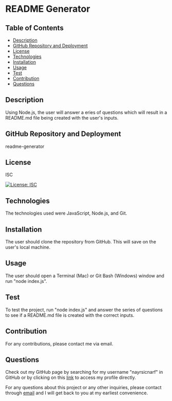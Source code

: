 # README Generator
    
## Table of Contents

- [Description](#Description)
- [GitHub Repository and Deployment](#GitHub-Repository-and-Deployment)
- [License](#License)
- [Technologies](#Technologies)
- [Installation](#Installation)
- [Usage](#Usage)
- [Test](#Test)
- [Contribution](#Contributions)
- [Questions](#Questions)

## Description

Using Node.js, the user will answer a eries of questions which will result in a README.md file being created with the user's inputs.

## GitHub Repository and Deployment

readme-generator

## License

ISC

[![License: ISC](https://img.shields.io/badge/License-ISC-blue.svg)](https://opensource.org/licenses/ISC)

## Technologies

The technologies used were JavaScript, Node.js, and Git.

## Installation

The user should clone the repository from GitHub. This will save on the user's local machine.

## Usage

The user should open a Terminal (Mac) or Git Bash (Windows) window and run "node index.js".

## Test

To test the project, run "node index.js" and answer the series of questions to see if a README.md file is created with the correct inputs.

## Contribution

For any contributions, please contact me via email.

## Questions

Check out my GitHub page by searching for my username "nayrsicnarf" in GitHub or by clicking on this [link](https://github.com/nayrsicnarf/) to access my profile directly.

For any questions about this project or any other inquiries, please contact through [email](mailto:fryaguinaldo@gmail.com) and I will get back to you at my earliest convenience.